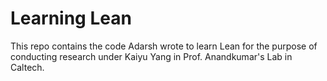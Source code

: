 # Learning Lean

This repo contains the code Adarsh wrote to learn Lean for the purpose of conducting research under Kaiyu Yang in Prof. Anandkumar's Lab in Caltech.
